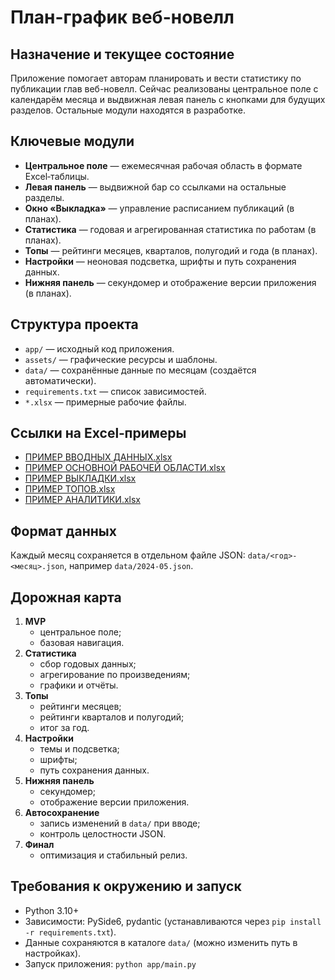 # План-график веб-новелл

## Назначение и текущее состояние
Приложение помогает авторам планировать и вести статистику по публикации глав веб-новелл. 
Сейчас реализованы центральное поле с календарём месяца и выдвижная левая панель с кнопками для будущих разделов. Остальные модули находятся в разработке.

## Ключевые модули
- **Центральное поле** — ежемесячная рабочая область в формате Excel‑таблицы.
- **Левая панель** — выдвижной бар со ссылками на остальные разделы.
- **Окно «Выкладка»** — управление расписанием публикаций (в планах).
- **Статистика** — годовая и агрегированная статистика по работам (в планах).
- **Топы** — рейтинги месяцев, кварталов, полугодий и года (в планах).
- **Настройки** — неоновая подсветка, шрифты и путь сохранения данных.
- **Нижняя панель** — секундомер и отображение версии приложения (в планах).

## Структура проекта
- `app/` — исходный код приложения.
- `assets/` — графические ресурсы и шаблоны.
- `data/` — сохранённые данные по месяцам (создаётся автоматически).
- `requirements.txt` — список зависимостей.
- `*.xlsx` — примерные рабочие файлы.

## Ссылки на Excel‑примеры
- [ПРИМЕР ВВОДНЫХ ДАННЫХ.xlsx](ПРИМЕР%20ВВОДНЫХ%20ДАННЫХ.xlsx)
- [ПРИМЕР ОСНОВНОЙ РАБОЧЕЙ ОБЛАСТИ.xlsx](ПРИМЕР%20ОСНОВНОЙ%20РАБОЧЕЙ%20ОБЛАСТИ.xlsx)
- [ПРИМЕР ВЫКЛАДКИ.xlsx](ПРИМЕР%20ВЫКЛАДКИ.xlsx)
- [ПРИМЕР ТОПОВ.xlsx](ПРИМЕР%20ТОПОВ.xlsx)
- [ПРИМЕР АНАЛИТИКИ.xlsx](ПРИМЕР%20АНАЛИТИКИ.xlsx)

## Формат данных
Каждый месяц сохраняется в отдельном файле JSON: `data/<год>-<месяц>.json`,
например `data/2024-05.json`.

## Дорожная карта
1. **MVP**
   - центральное поле;
   - базовая навигация.
2. **Статистика**
   - сбор годовых данных;
   - агрегирование по произведениям;
   - графики и отчёты.
3. **Топы**
   - рейтинги месяцев;
   - рейтинги кварталов и полугодий;
   - итог за год.
4. **Настройки**
   - темы и подсветка;
   - шрифты;
   - путь сохранения данных.
5. **Нижняя панель**
   - секундомер;
   - отображение версии приложения.
6. **Автосохранение**
   - запись изменений в `data/` при вводе;
   - контроль целостности JSON.
7. **Финал**
   - оптимизация и стабильный релиз.

## Требования к окружению и запуск
- Python 3.10+
- Зависимости: PySide6, pydantic (устанавливаются через `pip install -r requirements.txt`).
- Данные сохраняются в каталоге `data/` (можно изменить путь в настройках).
- Запуск приложения: `python app/main.py`
